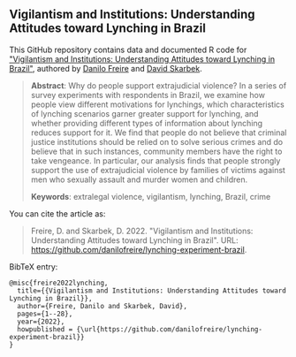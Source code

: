 ## Vigilantism and Institutions: Understanding Attitudes toward Lynching in Brazil

This GitHub repository contains data and documented R code for ["Vigilantism and Institutions: Understanding Attitudes toward Lynching in Brazil"](https://github.com/danilofreire/lynching-experiment-brazil/blob/main/article/main.pdf), authored by [Danilo Freire](http://danilofreire.github.io) and [David Skarbek](http://davidskarbek.com). 

> **Abstract**: Why do people support extrajudicial violence? In a series of survey experiments with respondents in Brazil, we examine how people view different motivations for lynchings, which characteristics of lynching scenarios garner greater support for lynching, and whether providing different types of information about lynching reduces support for it. We find that people do not believe that criminal justice institutions should be relied on to solve serious crimes and do believe that in such instances, community members have the right to take vengeance. In particular, our analysis finds that people strongly support the use of extrajudicial violence by families of victims against men who sexually assault and murder women and children.
>
> **Keywords**: extralegal violence, vigilantism, lynching, Brazil, crime 

You can cite the article as: 

> Freire, D. and Skarbek, D. 2022. "Vigilantism and Institutions: Understanding Attitudes toward Lynching in Brazil". URL: <https://github.com/danilofreire/lynching-experiment-brazil>.

BibTeX entry:

```
@misc{freire2022lynching,
  title={{Vigilantism and Institutions: Understanding Attitudes toward Lynching in Brazil}},
  author={Freire, Danilo and Skarbek, David},
  pages={1--28},
  year={2022},
  howpublished = {\url{https://github.com/danilofreire/lynching-experiment-brazil}}
}
```
